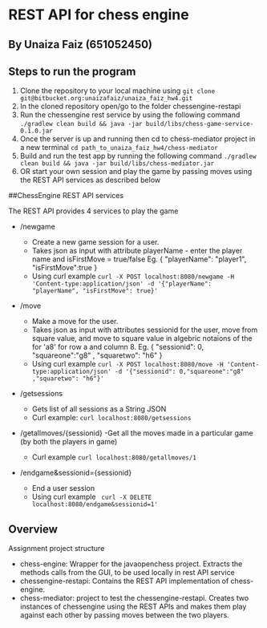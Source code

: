 # REST API for chess engine
## By Unaiza Faiz (651052450)

## Steps to run the program
1. Clone the repository to your local machine using 
``git clone git@bitbucket.org:unaizafaiz/unaiza_faiz_hw4.git ``
2. In the cloned repository open/go to the folder chessengine-restapi
3. Run the chessengine rest service by using the following command
``./gradlew clean build && java -jar build/libs/chess-game-service-0.1.0.jar``  
4. Once the server is up and running then cd to chess-mediator project in a new terminal
`cd path_to_unaiza_faiz_hw4/chess-mediator`
5. Build and run the test app by running the following command
`./gradlew clean build && java -jar build/libs/chess-mediator.jar`
6. OR start your own session and play the game by passing moves using the REST API services as described below

##ChessEngine REST API services 

The REST API provides 4 services to play the game

- /newgame
    - Create a new game session for a user. 
    - Takes json as input with attribute playerName - enter the player name and isFirstMove = true/false 
      Eg.
        {
          "playerName": "player1",
          "isFirstMove":true
         }
    - Using curl example
     `curl -X POST localhost:8080/newgame -H 'Content-type:application/json' -d '{"playerName": "playerName", "isFirstMove": true}'`

- /move
    - Make a move for the user. 
    - Takes json as input with attributes sessionid for the user, move from square value, and move to square value in algebric notaions
    of the for 'a8' for row a and column 8.
      Eg.
        {
        "sessionid": 0,
        "squareone":"g8" ,
        "squaretwo": "h6"
        }
    - Using curl example
     ` curl -X POST localhost:8080/move -H 'Content-type:application/json' -d '{"sessionid": 0,"squareone":"g8" ,"squaretwo": "h6"}'
`

- /getsessions
    - Gets list of all sessions as a String JSON 
    - Curl example:
    `curl localhost:8080/getsessions`
    
- /getallmoves/{sessionid}
    -Get all the moves made in a particular game (by both the players in game)
    - Curl example
        `curl localhost:8080/getallmoves/1`
        
- /endgame&sessionid={sessionid}
    - End a user session 
    - Using curl example
         ` curl -X DELETE localhost:8080/endgame&sessionid=1'`
    

## Overview 

Assignment project structure

- chess-engine: Wrapper for the javaopenchess project. Extracts the methods calls from the GUI, to be used locally in rest API service
- chessengine-restapi: Contains the REST API implementation of chess-engine. 
- chess-mediator: project to test the chessengine-restapi. Creates two instances of chessengine using the REST APIs and makes them play against each other by passing moves between the two players.


 
